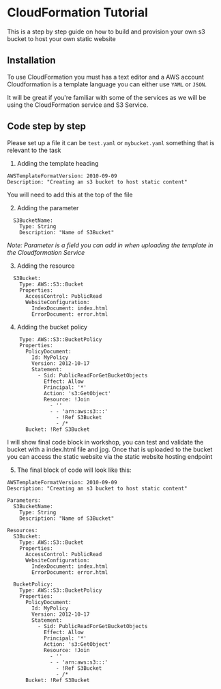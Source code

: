 # CloudFormation Tutorial

This is a step by step guide on how to build and provision your own s3 bucket to host your own static website

## Installation

To use CloudFormation you must has a text editor and a AWS account 
Cloudformation is a template language you can either use ```YAML``` or ```JSON```.

It will be great if you're familiar with some of the services as we will be using the CloudFormation service and S3 Service.

## Code step by step

Please set up a file it can be ```test.yaml``` or ```mybucket.yaml``` something that is relevant to the task

1. Adding the template heading

```
AWSTemplateFormatVersion: 2010-09-09
Description: "Creating an s3 bucket to host static content"
```
You will need to add this at the top of the file

2. Adding the parameter
```Parameters:
  S3BucketName: 
    Type: String
    Description: "Name of S3Bucket"
```
*Note: Parameter is a field you can add in when uploading the template in the Cloudformation Service*

3. Adding the resource

```Resources:
  S3Bucket:
    Type: AWS::S3::Bucket
    Properties:
      AccessControl: PublicRead
      WebsiteConfiguration:
        IndexDocument: index.html
        ErrorDocument: error.html
```

4. Adding the bucket policy 

```  BucketPolicy:
    Type: AWS::S3::BucketPolicy
    Properties:
      PolicyDocument:
        Id: MyPolicy
        Version: 2012-10-17
        Statement:
          - Sid: PublicReadForGetBucketObjects
            Effect: Allow
            Principal: '*'
            Action: 's3:GetObject'
            Resource: !Join 
              - ''
              - - 'arn:aws:s3:::'
                - !Ref S3Bucket
                - /*
      Bucket: !Ref S3Bucket
```

I will show final code block in workshop, you can test and validate the bucket with a index.html file and jpg. Once that is uploaded to the bucket you can access the static website via the static website hosting endpoint

5. The final block of code will look like this:

```
AWSTemplateFormatVersion: 2010-09-09
Description: "Creating an s3 bucket to host static content"

Parameters:
  S3BucketName: 
    Type: String
    Description: "Name of S3Bucket"
    
Resources:
  S3Bucket:
    Type: AWS::S3::Bucket
    Properties:
      AccessControl: PublicRead
      WebsiteConfiguration:
        IndexDocument: index.html
        ErrorDocument: error.html
        
  BucketPolicy:
    Type: AWS::S3::BucketPolicy
    Properties:
      PolicyDocument:
        Id: MyPolicy
        Version: 2012-10-17
        Statement:
          - Sid: PublicReadForGetBucketObjects
            Effect: Allow
            Principal: '*'
            Action: 's3:GetObject'
            Resource: !Join 
              - ''
              - - 'arn:aws:s3:::'
                - !Ref S3Bucket
                - /*
      Bucket: !Ref S3Bucket
```
